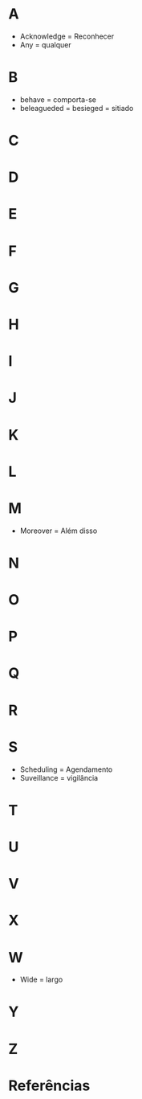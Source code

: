 # A
* Acknowledge = Reconhecer
* Any = qualquer

# B
* behave = comporta-se
* beleagueded = besieged = sitiado

# C


# D


# E

# F


# G

# H

# I

# J

# K

# L

# M
* Moreover = Além disso

# N

# O

# P

# Q

# R

# S
* Scheduling = Agendamento
* Suveillance = vigilância

# T

# U

# V

# X

# W
* Wide = largo


# Y

# Z

# Referências